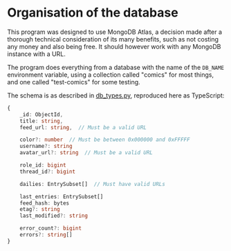 # Organisation of the database

This program was designed to use MongoDB Atlas, a decision made after a thorough technical consideration of its many benefits, such as not costing any money and also being free.
It should however work with any MongoDB instance with a URL.

The program does everything from a database with the name of the `DB_NAME` environment variable, using a collection called "comics" for most things, and one called "test-comics" for some testing.

The schema is as described in [db_types.py](/src/rss_to_webhook/db_types.py), reproduced here as TypeScript:

```ts
{
    _id: ObjectId,
    title: string,
    feed_url: string,  // Must be a valid URL

    color?: number  // Must be between 0x000000 and 0xFFFFF
    username?: string
    avatar_url?: string  // Must be a valid URL

    role_id: bigint
    thread_id?: bigint

    dailies: EntrySubset[]  // Must have valid URLs

    last_entries: EntrySubset[]
    feed_hash: bytes
    etag?: string
    last_modified?: string

    error_count?: bigint
    errors?: string[]
}
```
